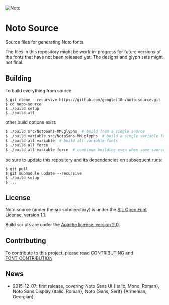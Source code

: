 ![Noto](images/noto.png)

# Noto Source

Source files for generating Noto fonts.

The files in this repository might be work-in-progress for future versions of the fonts that have not been released yet. 
The designs and glyph sets might not final.

## Building

To build everything from source:

```
$ git clone --recursive https://github.com/googlei18n/noto-source.git
$ cd noto-source
$ ./build setup
$ ./build all
```

other build options exist:

```bash
$ ./build src/NotoSans-MM.glyphs  # build from a single source
$ ./build variable src/NotoSans-MM.glyphs  # build a single variable font
$ ./build all variable  # build all variable fonts
$ ./build all force
$ ./build all variable force  # continue building even when some sources fail
```

be sure to update this repository and its dependencies on subsequent runs:

```
$ git pull
$ git submodule update --recursive
$ ./build setup
$ ...
```

## License

Noto source (under the src subdirectory) is under the [SIL Open Font License, version 1.1](src/LICENSE).

Build scripts are under the [Apache license, version 2.0](LICENSE).

## Contributing

To contribute to this project, please read [CONTRIBUTING](CONTRIBUTING.md) and [FONT_CONTRIBUTION](FONT_CONTRIBUTION.md)

## News

* 2015-12-07: first release, covering Noto Sans UI {Italic, Mono, Roman}, Noto Sans Display {Italic, Roman}, Noto {Sans, Serif} {Armenian, Georgian}.


